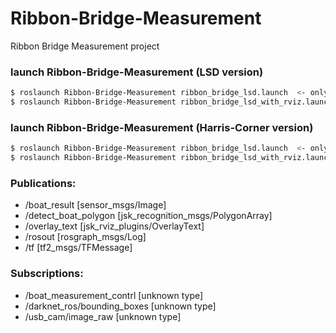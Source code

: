 # Ribbon-Bridge-Measurement
Ribbon Bridge Measurement project

### launch Ribbon-Bridge-Measurement (LSD version)

```bash
$ roslaunch Ribbon-Bridge-Measurement ribbon_bridge_lsd.launch  <- only measurement node
$ roslaunch Ribbon-Bridge-Measurement ribbon_bridge_lsd_with_rviz.launch  <- with rviz
```

### launch Ribbon-Bridge-Measurement (Harris-Corner version)

```bash
$ roslaunch Ribbon-Bridge-Measurement ribbon_bridge_lsd.launch  <- only measurement node
$ roslaunch Ribbon-Bridge-Measurement ribbon_bridge_lsd_with_rviz.launch  <- with rviz
```


### Publications:
 * /boat_result [sensor_msgs/Image]
 * /detect_boat_polygon [jsk_recognition_msgs/PolygonArray]
 * /overlay_text [jsk_rviz_plugins/OverlayText]
 * /rosout [rosgraph_msgs/Log]
 * /tf [tf2_msgs/TFMessage]

### Subscriptions: 
 * /boat_measurement_contrl [unknown type]
 * /darknet_ros/bounding_boxes [unknown type]
 * /usb_cam/image_raw [unknown type]
